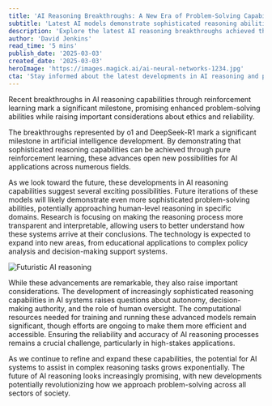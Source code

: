 ```yaml
---
title: 'AI Reasoning Breakthroughs: A New Era of Problem-Solving Capabilities'
subtitle: 'Latest AI models demonstrate sophisticated reasoning abilities through reinforcement learning'
description: 'Explore the latest AI reasoning breakthroughs achieved through reinforcement learning, opening new possibilities in problem-solving across various fields. Discover how these advancements are reshaping applications from education to policy analysis, while considering ethical implications and the need for enhanced interpretability.'
author: 'David Jenkins'
read_time: '5 mins'
publish_date: '2025-03-03'
created_date: '2025-03-03'
heroImage: 'https://images.magick.ai/ai-neural-networks-1234.jpg'
cta: 'Stay informed about the latest developments in AI reasoning and problem-solving capabilities. Follow us on LinkedIn for regular updates on groundbreaking technological advances.'
---
```


Recent breakthroughs in AI reasoning capabilities through reinforcement learning mark a significant milestone, promising enhanced problem-solving abilities while raising important considerations about ethics and reliability.

The breakthroughs represented by o1 and DeepSeek-R1 mark a significant milestone in artificial intelligence development. By demonstrating that sophisticated reasoning capabilities can be achieved through pure reinforcement learning, these advances open new possibilities for AI applications across numerous fields.

As we look toward the future, these developments in AI reasoning capabilities suggest several exciting possibilities. Future iterations of these models will likely demonstrate even more sophisticated problem-solving abilities, potentially approaching human-level reasoning in specific domains. Research is focusing on making the reasoning process more transparent and interpretable, allowing users to better understand how these systems arrive at their conclusions. The technology is expected to expand into new areas, from educational applications to complex policy analysis and decision-making support systems.

![Futuristic AI reasoning](https://i.magick.ai/PIXE/1500566172076_magick_img.webp)

While these advancements are remarkable, they also raise important considerations. The development of increasingly sophisticated reasoning capabilities in AI systems raises questions about autonomy, decision-making authority, and the role of human oversight. The computational resources needed for training and running these advanced models remain significant, though efforts are ongoing to make them more efficient and accessible. Ensuring the reliability and accuracy of AI reasoning processes remains a crucial challenge, particularly in high-stakes applications.

As we continue to refine and expand these capabilities, the potential for AI systems to assist in complex reasoning tasks grows exponentially. The future of AI reasoning looks increasingly promising, with new developments potentially revolutionizing how we approach problem-solving across all sectors of society.